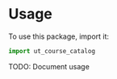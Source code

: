 # Usage

To use this package, import it:

```python
import ut_course_catalog
```

TODO: Document usage
